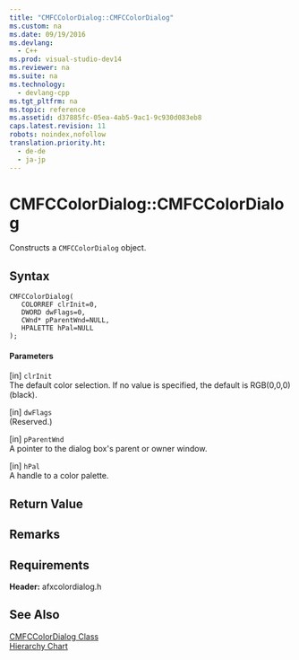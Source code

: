 ```yaml
---
title: "CMFCColorDialog::CMFCColorDialog"
ms.custom: na
ms.date: 09/19/2016
ms.devlang: 
  - C++
ms.prod: visual-studio-dev14
ms.reviewer: na
ms.suite: na
ms.technology: 
  - devlang-cpp
ms.tgt_pltfrm: na
ms.topic: reference
ms.assetid: d37885fc-05ea-4ab5-9ac1-9c930d083eb8
caps.latest.revision: 11
robots: noindex,nofollow
translation.priority.ht: 
  - de-de
  - ja-jp
---
```

# CMFCColorDialog::CMFCColorDialog
Constructs a `CMFCColorDialog` object.  
  
## Syntax  
  
```  
CMFCColorDialog(  
   COLORREF clrInit=0,  
   DWORD dwFlags=0,  
   CWnd* pParentWnd=NULL,  
   HPALETTE hPal=NULL   
);  
```  
  
#### Parameters  
 [in] `clrInit`  
 The default color selection. If no value is specified, the default is RGB(0,0,0) (black).  
  
 [in] `dwFlags`  
 (Reserved.)  
  
 [in] `pParentWnd`  
 A pointer to the dialog box's parent or owner window.  
  
 [in] `hPal`  
 A handle to a color palette.  
  
## Return Value  
  
## Remarks  
  
## Requirements  
 **Header:** afxcolordialog.h  
  
## See Also  
 [CMFCColorDialog Class](../vs140/CMFCColorDialog-Class.md)   
 [Hierarchy Chart](../vs140/Hierarchy-Chart.md)